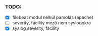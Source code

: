 ### TODO:
- [x] filebeat modul nélkül parsolás (apache)
- [ ] severity, facility mező nem syslogokra
- [x] syslog severity, facility
